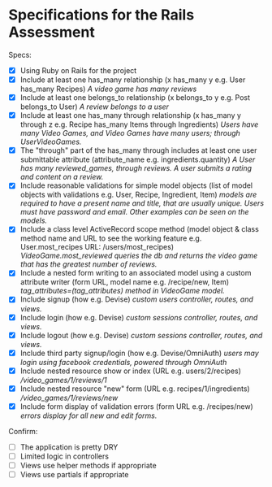 # Specifications for the Rails Assessment

Specs:
- [x] Using Ruby on Rails for the project
- [x] Include at least one has_many relationship (x has_many y e.g. User has_many Recipes)
    *A video game has many reviews*
- [x] Include at least one belongs_to relationship (x belongs_to y e.g. Post belongs_to User)
    *A review belongs to a user*
- [x] Include at least one has_many through relationship (x has_many y through z e.g. Recipe has_many Items through Ingredients)
    *Users have many Video Games, and Video Games have many users; through UserVideoGames.*
- [x] The "through" part of the has_many through includes at least one user submittable attribute (attribute_name e.g. ingredients.quantity)
    *A User has many reviewed_games, through reviews.  A user submits a rating and content on a review.*
- [x] Include reasonable validations for simple model objects (list of model objects with validations e.g. User, Recipe, Ingredient, Item)
    *models are required to have a present name and title, that are usually unique. Users must have password and email. Other examples can be seen on the models.*
- [x] Include a class level ActiveRecord scope method (model object & class method name and URL to see the working feature e.g. User.most_recipes URL: /users/most_recipes)
    *VideoGame.most_reviewed queries the db and returns the video game that has the greatest number of reviews.*
- [x] Include a nested form writing to an associated model using a custom attribute writer (form URL, model name e.g. /recipe/new, Item)
    *tag_attributes=(tag_attributes) method in VideoGame model.*
- [x] Include signup (how e.g. Devise)
    *custom users controller, routes, and views.*
- [x] Include login (how e.g. Devise)
    *custom sessions controller, routes, and views.*
- [x] Include logout (how e.g. Devise)
    *custom sessions controller, routes, and views.*
- [x] Include third party signup/login (how e.g. Devise/OmniAuth)
    *users may login using facebook credentials, powered through OmniAuth*
- [x] Include nested resource show or index (URL e.g. users/2/recipes)
    */video_games/1/reviews/1*
- [x] Include nested resource "new" form (URL e.g. recipes/1/ingredients)
    */video_games/1/reviews/new*
- [x] Include form display of validation errors (form URL e.g. /recipes/new)
    *errors display for all new and edit forms.*

Confirm:
- [ ] The application is pretty DRY
- [ ] Limited logic in controllers
- [ ] Views use helper methods if appropriate
- [ ] Views use partials if appropriate

